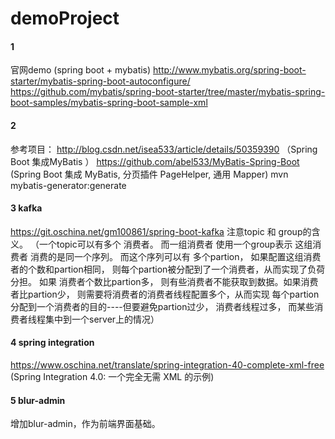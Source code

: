 # demoProject
#### 1
官网demo (spring boot + mybatis)
http://www.mybatis.org/spring-boot-starter/mybatis-spring-boot-autoconfigure/
https://github.com/mybatis/spring-boot-starter/tree/master/mybatis-spring-boot-samples/mybatis-spring-boot-sample-xml
#### 2
参考项目：
http://blog.csdn.net/isea533/article/details/50359390  （Spring Boot 集成MyBatis ）
https://github.com/abel533/MyBatis-Spring-Boot  (Spring Boot 集成 MyBatis, 分页插件 PageHelper, 通用 Mapper)
mvn mybatis-generator:generate

#### 3 kafka
https://git.oschina.net/gm100861/spring-boot-kafka
注意topic 和 group的含义。   （一个topic可以有多个 消费者。  而一组消费者 使用一个group表示 这组消费者 消费的是同一个序列。
而这个序列可以有 多个partion， 如果配置这组消费者的个数和partion相同， 则每个partion被分配到了一个消费者，从而实现了负荷分担。
如果 消费者个数比partion多， 则有些消费者不能获取到数据。如果消费者比partion少， 则需要将消费者的消费者线程配置多个，从而实现
每个partion分配到一个消费者的目的----但要避免partion过少， 消费者线程过多， 而某些消费者线程集中到一个server上的情况）

#### 4 spring integration
https://www.oschina.net/translate/spring-integration-40-complete-xml-free  (Spring Integration 4.0: 一个完全无需 XML 的示例)

#### 5 blur-admin
增加blur-admin，作为前端界面基础。